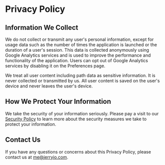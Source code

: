 # Privacy Policy

## Information We Collect

We do not collect or transmit any user's personal information, except for usage data such as the number of times the application is launched or the duration of a user's session. This data is collected anonymously using Google Analytics services and is used to improve the performance and functionality of the application. Users can opt out of Google Analytics services by disabling it on the Preferences page.

We treat all user content including path data as sensitive information. It is never collected or transmitted by us. All user content is saved on the user's device and never leaves the user's device.

## How We Protect Your Information

We take the security of your information seriously. Please pay a visit to our [Security Policy](SECURITY.md) to learn more about the security measures we take to protect your information.

## Contact Us

If you have any questions or concerns about this Privacy Policy, please contact us at [me@jerryio.com](mailto:me@jerryio.com).
